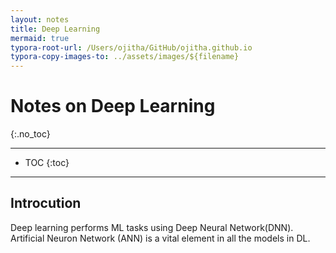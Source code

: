 ```yaml
---
layout: notes 
title: Deep Learning
mermaid: true
typora-root-url: /Users/ojitha/GitHub/ojitha.github.io
typora-copy-images-to: ../assets/images/${filename}
---
```


# Notes on Deep Learning
{:.no_toc}

---

* TOC
{:toc}

---

## Introcution

Deep learning performs ML tasks using Deep Neural Network(DNN). Artificial Neuron Network (ANN) is a vital element in all the models in DL.